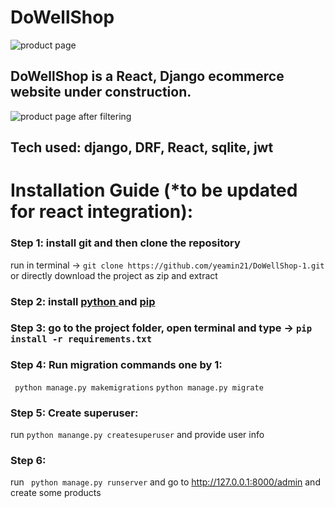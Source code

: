 # DoWellShop
![product page](https://i.ibb.co/prbSW1z/Screenshot-2021-05-10-212318.png)

## DoWellShop is a React, Django ecommerce website under construction.
![product page after filtering](https://i.ibb.co/2KQFvqC/image.png)

## Tech used: django, DRF, React, sqlite, jwt



# Installation Guide (*to be updated for react integration):
### Step 1: install git and then clone the repository

run in terminal -> ```git clone https://github.com/yeamin21/DoWellShop-1.git``` or directly download the project as zip
and extract

### Step 2: install [ python ](https://www.python.org/downloads/) and [pip](https://pip.pypa.io/en/stable/installing/)

### Step 3: go to the project folder, open terminal and type -> ```pip install -r requirements.txt```

### Step 4: Run migration commands one by 1:

``` python manage.py makemigrations```
``` python manage.py migrate ```

### Step 5: Create superuser:

run ```python manange.py createsuperuser``` and provide user info

### Step 6:

run ``` python manage.py runserver``` and go to http://127.0.0.1:8000/admin and create some products

